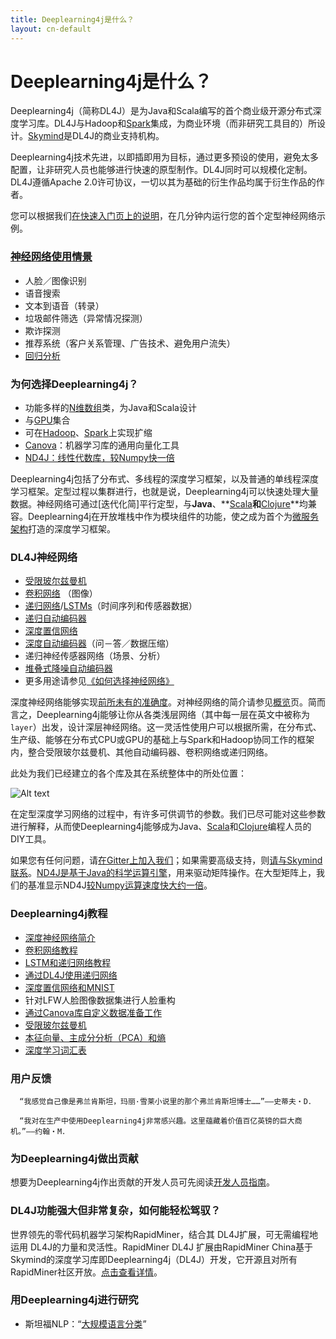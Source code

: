 ```yaml
---
title: Deeplearning4j是什么？
layout: cn-default
---
```


# Deeplearning4j是什么？

Deeplearning4j（简称DL4J）是为Java和Scala编写的首个商业级开源分布式深度学习库。DL4J与Hadoop和[Spark](spark)集成，为商业环境（而非研究工具目的）所设计。[Skymind](http://www.skymind.io)是DL4J的商业支持机构。

Deeplearning4j技术先进，以即插即用为目标，通过更多预设的使用，避免太多配置，让非研究人员也能够进行快速的原型制作。DL4J同时可以规模化定制。DL4J遵循Apache 2.0许可协议，一切以其为基础的衍生作品均属于衍生作品的作者。

您可以根据我们[在快速入门页上的说明](quickstart)，在几分钟内运行您的首个定型神经网络示例。

### [神经网络使用情景](use_cases)

* 人脸／图像识别
* 语音搜索
* 文本到语音（转录）
* 垃圾邮件筛选（异常情况探测）
* 欺诈探测
* 推荐系统（客户关系管理、广告技术、避免用户流失）
* [回归分析](linear-regression)

### 为何选择Deeplearning4j？

* 功能多样的[N维数组](http://nd4j.org/zh-getstarted)类，为Java和Scala设计
* 与[GPU](http://nd4j.org/gpu_native_backends.html)集合
* 可在[Hadoop](https://github.com/deeplearning4j/deeplearning4j/tree/master/deeplearning4j/deeplearning4j-scaleout/hadoop-yarn)、[Spark](./spark.html)上实现扩缩
* [Canova](canova)：机器学习库的通用向量化工具
* [ND4J：线性代数库，较Numpy快一倍](http://nd4j.org/benchmarking)

Deeplearning4j包括了分布式、多线程的深度学习框架，以及普通的单线程深度学习框架。定型过程以集群进行，也就是说，Deeplearning4j可以快速处理大量数据。神经网络可通过[迭代化简]平行定型，与**Java**、**[Scala](http://nd4j.org/scala.html)**和**[Clojure](https://github.com/wildermuthn/d4lj-iris-example-clj/blob/master/src/dl4j_clj_example/core.clj)**均兼容。Deeplearning4j在开放堆栈中作为模块组件的功能，使之成为首个为[微服务架构](http://microservices.io/patterns/microservices.html)打造的深度学习框架。

### DL4J神经网络

* [受限玻尔兹曼机](restrictedboltzmannmachine)
* [卷积网络](convolutionalnets) （图像）
* [递归网络](usingrnns)/[LSTMs](lstm)（时间序列和传感器数据）
* [递归自动编码器](https://github.com/deeplearning4j/deeplearning4j/blob/master/deeplearning4j/deeplearning4j-core/src/main/java/org/deeplearning4j/nn/layers/feedforward/autoencoder/recursive/RecursiveAutoEncoder.java)
* [深度置信网络](deepbeliefnetwork)
* [深度自动编码器](deepautoencoder)（问－答／数据压缩）
* 递归神经传感器网络（场景、分析）
* [堆叠式降噪自动编码器](stackeddenoisingautoencoder)
* 更多用途请参见[《如何选择神经网络》](neuralnetworktable)

深度神经网络能够实现[前所未有的准确度](accuracy)。对神经网络的简介请参见[概览](neuralnet-overview)页。简而言之，Deeplearning4j能够让你从各类浅层网络（其中每一层在英文中被称为`layer`）出发，设计深层神经网络。这一灵活性使用户可以根据所需，在分布式、生产级、能够在分布式CPU或GPU的基础上与Spark和Hadoop协同工作的框架内，整合受限玻尔兹曼机、其他自动编码器、卷积网络或递归网络。

此处为我们已经建立的各个库及其在系统整体中的所处位置：

![Alt text](../img/schematic_overview.png)

在定型深度学习网络的过程中，有许多可供调节的参数。我们已尽可能对这些参数进行解释，从而使Deeplearning4j能够成为Java、[Scala](https://github.com/deeplearning4j/nd4s)和[Clojure](https://github.com/whilo/clj-nd4j)编程人员的DIY工具。

如果您有任何问题，请[在Gitter上加入我们](https://gitter.im/deeplearning4j/deeplearning4j)；如果需要高级支持，则[请与Skymind联系](http://www.skymind.io/contact/)。[ND4J是基于Java的科学运算引擎](http://nd4j.org/zh-index)，用来驱动矩阵操作。在大型矩阵上，我们的基准显示ND4J[较Numpy运算速度快大约一倍](http://nd4j.org/benchmarking)。

### Deeplearning4j教程

* [深度神经网络简介](neuralnet-overview)
* [卷积网络教程](convolutionalnets)
* [LSTM和递归网络教程](lstm)
* [通过DL4J使用递归网络](usingrnns)
* [深度置信网络和MNIST](mnist-tutorial)
* 针对LFW人脸图像数据集进行人脸重构
* [通过Canova库自定义数据准备工作](image-data-pipeline)
* [受限玻尔兹曼机](restrictedboltzmannmachine)
* [本征向量、主成分分析（PCA）和熵](eigenvector)
* [深度学习词汇表](glossary)

### 用户反馈

      “我感觉自己像是弗兰肯斯坦，玛丽·雪莱小说里的那个弗兰肯斯坦博士……”――史蒂夫・D．

      “我对在生产中使用Deeplearning4j非常感兴趣。这里蕴藏着价值百亿英镑的巨大商机。”――约翰・M．

### 为Deeplearning4j做出贡献

想要为Deeplearning4j作出贡献的开发人员可先阅读[开发人员指南](devguide)。

### DL4J功能强大但非常复杂，如何能轻松驾驭？

世界领先的零代码机器学习架构RapidMiner，结合其 DL4J扩展，可无需编程地运用 DL4J的力量和灵活性。RapidMiner DL4J 扩展由RapidMiner China基于Skymind的深度学习库即Deeplearning4j（DL4J）开发，它开源且对所有RapidMiner社区开放。[点击查看详情](https://www.rapidminerchina.com/products/shop/product/deeplearning4j/)。

### 用Deeplearning4j进行研究

* 斯坦福NLP：“[大规模语言分类](http://nlp.stanford.edu/courses/cs224n/2015/reports/24.pdf)”
